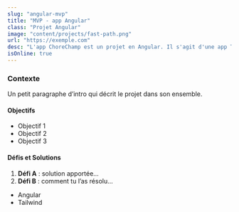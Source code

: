 ```yaml
---
slug: "angular-mvp"
title: "MVP - app Angular"
class: "Projet Angular"
image: "content/projects/fast-path.png"
url: "https://exemple.com"
desc: "L'app ChoreChamp est un projet en Angular. Il s'agit d'une app To Do partagée, avec un système de points pour booster l'engagement."
isOnline: true
---
```


### Contexte

Un petit paragraphe d’intro qui décrit le projet dans son ensemble.

#### Objectifs

- Objectif 1  
- Objectif 2  
- Objectif 3

#### Défis et Solutions

1. **Défi A** : solution apportée…  
2. **Défi B** : comment tu l’as résolu…  

<!--STACK-->
- Angular
- Tailwind
